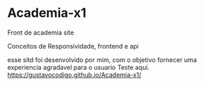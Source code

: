 # Academia-x1
Front de academia site

Conceitos de Responsividade, frontend e api

esse sitd foi desenvolvido por mim, com o objetivo fornecer uma experiencia agradavel para o usuario
Teste aquí.
https://gustavocodigo.github.io/Academia-x1/
